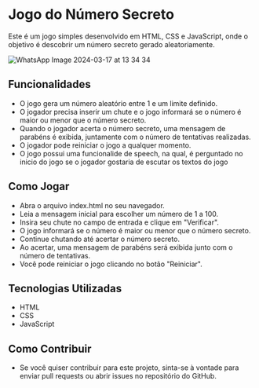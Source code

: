 # Jogo do Número Secreto

Este é um jogo simples desenvolvido em HTML, CSS e JavaScript, onde o objetivo é descobrir um número secreto gerado aleatoriamente.

![WhatsApp Image 2024-03-17 at 13 34 34](https://github.com/GabrielMorais2/jogo-numero-secreto/assets/68476116/c02f1cf9-5166-4367-b37a-2126b7b8969d)

## Funcionalidades

- O jogo gera um número aleatório entre 1 e um limite definido.
- O jogador precisa inserir um chute e o jogo informará se o número é maior ou menor que o número secreto.
- Quando o jogador acerta o número secreto, uma mensagem de parabéns é exibida, juntamente com o número de tentativas realizadas.
- O jogador pode reiniciar o jogo a qualquer momento.
- O jogo possui uma funcionalide de speech, na qual, é perguntado no inicio do jogo se o jogador gostaria de escutar os textos do jogo

## Como Jogar

- Abra o arquivo index.html no seu navegador.
- Leia a mensagem inicial para escolher um número de 1 a 100.
- Insira seu chute no campo de entrada e clique em "Verificar".
- O jogo informará se o número é maior ou menor que o número secreto.
- Continue chutando até acertar o número secreto.
- Ao acertar, uma mensagem de parabéns será exibida junto com o número de tentativas.
- Você pode reiniciar o jogo clicando no botão "Reiniciar".

## Tecnologias Utilizadas
- HTML
- CSS
- JavaScript

## Como Contribuir

- Se você quiser contribuir para este projeto, sinta-se à vontade para enviar pull requests ou abrir issues no repositório do GitHub.
